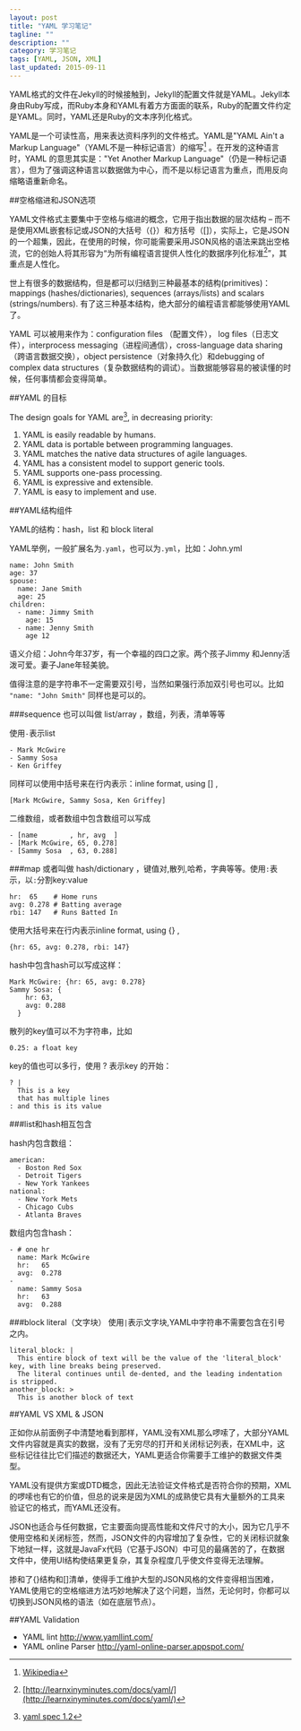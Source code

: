```yaml
---
layout: post
title: "YAML 学习笔记"
tagline: ""
description: ""
category: 学习笔记
tags: [YAML, JSON, XML]
last_updated: 2015-09-11
---
```


YAML格式的文件在Jekyll的时候接触到，Jekyll的配置文件就是YAML。Jekyll本身由Ruby写成，而Ruby本身和YAML有着方方面面的联系，Ruby的配置文件约定是YAML。同时，YAML还是Ruby的文本序列化格式。

YAML是一个可读性高，用来表达资料序列的文件格式。YAML是"YAML Ain't a Markup Language"（YAML不是一种标记语言）的缩写[^yamlname] 。在开发的这种语言时，YAML 的意思其实是："Yet Another Markup Language"（仍是一种标记语言），但为了强调这种语言以数据做为中心，而不是以标记语言为重点，而用反向缩略语重新命名。

##空格缩进和JSON选项

YAML文件格式主要集中于空格与缩进的概念，它用于指出数据的层次结构 – 而不是使用XML嵌套标记或JSON的大括号（{}）和方括号（[]），实际上，它是JSON的一个超集，因此，在使用的时候，你可能需要采用JSON风格的语法来跳出空格流，它的创始人将其形容为“为所有编程语言提供人性化的数据序列化标准[^readable]”，其重点是人性化。

世上有很多的数据结构，但是都可以归结到三种最基本的结构(primitives)：mappings (hashes/dictionaries), sequences (arrays/lists) and scalars (strings/numbers). 有了这三种基本结构，绝大部分的编程语言都能够使用YAML了。

YAML 可以被用来作为：configuration files （配置文件）， log files（日志文件），interprocess messaging（进程间通信），cross-language data sharing（跨语言数据交换），object persistence（对象持久化）和debugging of complex data structures（复杂数据结构的调试）。当数据能够容易的被读懂的时候，任何事情都会变得简单。

##YAML 的目标

The design goals for YAML are[^yamlspec], in decreasing priority:

1. YAML is easily readable by humans.
1. YAML data is portable between programming languages.
1. YAML matches the native data structures of agile languages.
1. YAML has a consistent model to support generic tools.
1. YAML supports one-pass processing.
1. YAML is expressive and extensible.
1. YAML is easy to implement and use.

##YAML结构组件

YAML的结构：hash，list 和 block literal

YAML举例，一般扩展名为`.yaml`，也可以为`.yml`，比如：John.yml

	name: John Smith
	age: 37
	spouse:
	  name: Jane Smith
	  age: 25
	children:
	  - name: Jimmy Smith
		age: 15
	  - name: Jenny Smith
		age 12

语义介绍：John今年37岁，有一个幸福的四口之家。两个孩子Jimmy 和Jenny活泼可爱。妻子Jane年轻美貌。

值得注意的是字符串不一定需要双引号，当然如果强行添加双引号也可以。比如 `"name: "John Smith"` 同样也是可以的。

###sequence
也可以叫做 list/array ，数组，列表，清单等等

使用`-`表示list

	- Mark McGwire
	- Sammy Sosa
	- Ken Griffey

同样可以使用中括号来在行内表示：inline format, using [] ,

	[Mark McGwire, Sammy Sosa, Ken Griffey]

二维数组，或者数组中包含数组可以写成

	- [name        , hr, avg  ]
	- [Mark McGwire, 65, 0.278]
	- [Sammy Sosa  , 63, 0.288]

###map
或者叫做 hash/dictionary ，键值对,散列,哈希，字典等等。使用`:`表示，以`:`分割key:value

	hr:  65    # Home runs
	avg: 0.278 # Batting average
	rbi: 147   # Runs Batted In

使用大括号来在行内表示inline format, using {} ,

	{hr: 65, avg: 0.278, rbi: 147}

hash中包含hash可以写成这样：

	Mark McGwire: {hr: 65, avg: 0.278}
	Sammy Sosa: {
    	hr: 63,
		avg: 0.288
	  }

散列的key值可以不为字符串，比如

	0.25: a float key

key的值也可以多行，使用 ? 表示key 的开始：

	? |
	  This is a key
	  that has multiple lines
	: and this is its value

###list和hash相互包含

hash内包含数组：

	american:
	  - Boston Red Sox
	  - Detroit Tigers
	  - New York Yankees
	national:
	  - New York Mets
	  - Chicago Cubs
	  - Atlanta Braves

数组内包含hash：

	- # one hr
	  name: Mark McGwire
	  hr:   65
	  avg:  0.278
	-
	  name: Sammy Sosa
	  hr:   63
	  avg:  0.288

###block literal（文字块）
使用`|`表示文字块,YAML中字符串不需要包含在引号之内。

	literal_block: |
	  This entire block of text will be the value of the 'literal_block' key, with line breaks being preserved.
	  The literal continues until de-dented, and the leading indentation is stripped.
	another_block: >
	  This is another block of text

##YAML VS XML & JSON

正如你从前面例子中清楚地看到那样，YAML没有XML那么啰嗦了，大部分YAML文件内容就是真实的数据，没有了无穷尽的打开和关闭标记列表，在XML中，这些标记往往比它们描述的数据还大，YAML更适合你需要手工维护的数据文件类型。

YAML没有提供方案或DTD概念，因此无法验证文件格式是否符合你的预期，XML的啰嗦也有它的价值，但总的说来是因为XML的成熟使它具有大量额外的工具来验证它的格式，而YAML还没有。

JSON也适合与任何数据，它主要面向提高性能和文件尺寸的大小，因为它几乎不使用空格和关闭标签，然而，JSON文件的内容增加了复杂性，它的关闭标识就象下地狱一样，这就是JavaFx代码（它基于JSON）中可见的最痛苦的了，在数据文件中，使用UI结构使结果更复杂，其复杂程度几乎使文件变得无法理解。

掺和了{}结构和[]清单，使得手工维护大型的JSON风格的文件变得相当困难，YAML使用它的空格缩进方法巧妙地解决了这个问题，当然，无论何时，你都可以切换到JSON风格的语法（如在底层节点）。

##YAML Validation

- YAML lint <http://www.yamllint.com/>
- YAML online Parser <http://yaml-online-parser.appspot.com/>

[^yamlname]: [Wikipedia](https://zh.wikipedia.org/wiki/YAML)
[^yamlspec]: [yaml spec 1.2](http://www.yaml.org/spec/1.2/spec.html)
[^readable]: [http://learnxinyminutes.com/docs/yaml/](http://learnxinyminutes.com/docs/yaml/)

